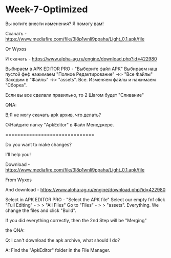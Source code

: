 # Week-7-Optimized
Вы хотите внести изменения?
Я помогу вам!

Скачать - https://www.mediafire.com/file/3l8p1wnli9ppaha/Light_0.1.apk/file

От Wyxos 

И скачать - https://www.alpha-ag.ru/engine/download.php?id=422980


Выбираем в APK EDITOR PRO - "Выберите файл APK" Выбираем наш пустой фнф нажимаем "Полное Редактирование" ->> "Все Файлы" Заходим в "Файлы" ->> "assets". Все. Изменяем файлы и нажимаем "Сборка". 

Если вы все сделали правильно, то 2 Шагом будет "Сливание"

QNA:

В;Я не могу скачать apk архив, что делать?

О:Найдите папку "ApkEditor" в Файл Менеджере.


==============================


Do you want to make changes?

I'll help you!


Download - https://www.mediafire.com/file/3l8p1wnli9ppaha/Light_0.1.apk/file

From Wyxos 


And download - https://www.alpha-ag.ru/engine/download.php?id=422980


Select in APK EDITOR PRO - "Select the APK file" Select our empty fnf click "Full Editing" - > > "All Files" Go to "Files" - > > "assets". Everything. We change the files and click "Build". 


If you did everything correctly, then the 2nd Step will be "Merging"


the QNA:

Q: I can't download the apk archive, what should I do?

A: Find the "ApkEditor" folder in the File Manager.
